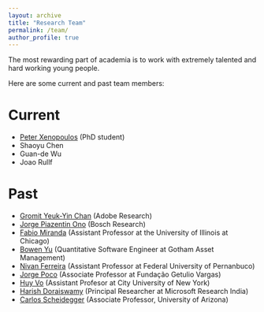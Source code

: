 ```yaml
---
layout: archive
title: "Research Team"
permalink: /team/
author_profile: true
---
```


The most rewarding part of academia is to work with extremely talented and hard working young people. 

Here are some current and past team members:

Current
======
* [Peter Xenopoulos](http://www.peterxeno.com/) (PhD student)
* Shaoyu Chen
* Guan-de Wu
* Joao Rullf

Past
======
* [Gromit Yeuk-Yin Chan](http://gromitchan.com/) (Adobe Research)
* [Jorge Piazentin Ono](https://vgc.poly.edu/~jhenrique/) (Bosch Research)
* [Fabio Miranda](https://fmiranda.me/) (Assistant Professor at the University of Illinois at Chicago)
* [Bowen Yu](http://bowenyu.me/) (Quantitative Software Engineer at Gotham Asset Management)
* [Nivan Ferreira](https://www.cin.ufpe.br/~nivan/) (Assistant Professor at Federal University of Pernanbuco)
* [Jorge Poco](https://vgc.poly.edu/~jpocom/) (Associate Professor at Fundação Getulio Vargas)
* [Huy Vo](https://hvo.github.io/) (Assistant Profesor at City University of New York)
* [Harish Doraiswamy](http://www.harishd.com/home/) (Principal Researcher at Microsoft Research India)
* [Carlos Scheidegger](https://cscheid.net/) (Associate Professor, University of Arizona)
